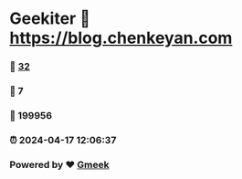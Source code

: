 # Geekiter :link: https://blog.chenkeyan.com 
### :page_facing_up: [32](https://blog.chenkeyan.com/tag.html) 
### :speech_balloon: 7 
### :hibiscus: 199956 
### :alarm_clock: 2024-04-17 12:06:37 
### Powered by :heart: [Gmeek](https://github.com/Meekdai/Gmeek)
